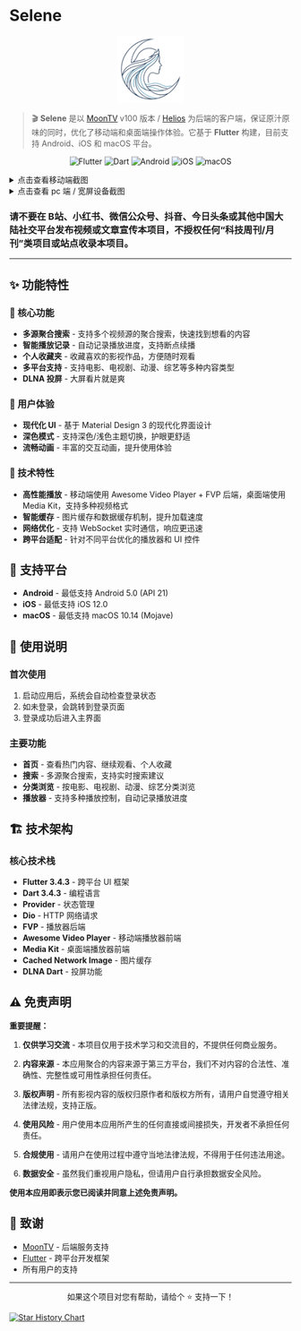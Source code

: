 # Selene

<div align="center">
  <img src="logo.jpg" alt="Selene Logo" width="120">
</div>

> 🎬 **Selene** 是以 [MoonTV](https://github.com/MoonTechLab/LunaTV) v100 版本 / [Helios](https://github.com/MoonTechLab/Helios) 为后端的客户端，保证原汁原味的同时，优化了移动端和桌面端操作体验。它基于 **Flutter** 构建，目前支持 Android、iOS 和 macOS 平台。

<div align="center">

![Flutter](https://img.shields.io/badge/Flutter-3.4.3-02569B?logo=flutter)
![Dart](https://img.shields.io/badge/Dart-3.4.3-0175C2?logo=dart)
![Android](https://img.shields.io/badge/Android-21+-3DDC84?logo=android)
![iOS](https://img.shields.io/badge/iOS-12.0+-000000?logo=ios)
![macOS](https://img.shields.io/badge/macOS-10.14+-000000?logo=apple)

</div>

<details>
  <summary>点击查看移动端截图</summary>
  <img src="screenshot/Screenshot_1.png" alt="项目截图" width=300>
  <img src="screenshot/Screenshot_2.png" alt="项目截图" width=300>
  <img src="screenshot/Screenshot_3.png" alt="项目截图" width=300>
  <img src="screenshot/Screenshot_4.png" alt="项目截图" width=300>
  <img src="screenshot/Screenshot_5.png" alt="项目截图" width=300>
  <img src="screenshot/Screenshot_6.png" alt="项目截图" width=300>
  <img src="screenshot/Screenshot_8.png" alt="项目截图" width=300>
  <img src="screenshot/Screenshot_7.png" alt="项目截图">
</details>

<details>
  <summary>点击查看 pc 端 / 宽屏设备截图</summary>
  <img src="screenshot/Screenshot_9.png" alt="项目截图">
  <img src="screenshot/Screenshot_10.png" alt="项目截图">
  <img src="screenshot/Screenshot_11.png" alt="项目截图">
  <img src="screenshot/Screenshot_12.png" alt="项目截图">
  <img src="screenshot/Screenshot_13.png" alt="项目截图">
  <img src="screenshot/Screenshot_14.png" alt="项目截图">
</details>

### 请不要在 B站、小红书、微信公众号、抖音、今日头条或其他中国大陆社交平台发布视频或文章宣传本项目，不授权任何“科技周刊/月刊”类项目或站点收录本项目。

---

## ✨ 功能特性

### 🎯 核心功能
- **多源聚合搜索** - 支持多个视频源的聚合搜索，快速找到想看的内容
- **智能播放记录** - 自动记录播放进度，支持断点续播
- **个人收藏夹** - 收藏喜欢的影视作品，方便随时观看
- **多平台支持** - 支持电影、电视剧、动漫、综艺等多种内容类型
- **DLNA 投屏** - 大屏看片就是爽

### 🎨 用户体验
- **现代化 UI** - 基于 Material Design 3 的现代化界面设计
- **深色模式** - 支持深色/浅色主题切换，护眼更舒适
- **流畅动画** - 丰富的交互动画，提升使用体验

### 🔧 技术特性
- **高性能播放** - 移动端使用 Awesome Video Player + FVP 后端，桌面端使用 Media Kit，支持多种视频格式
- **智能缓存** - 图片缓存和数据缓存机制，提升加载速度
- **网络优化** - 支持 WebSocket 实时通信，响应更迅速
- **跨平台适配** - 针对不同平台优化的播放器和 UI 控件

## 📱 支持平台

- **Android** - 最低支持 Android 5.0 (API 21)
- **iOS** - 最低支持 iOS 12.0
- **macOS** - 最低支持 macOS 10.14 (Mojave)

## 📖 使用说明

### 首次使用
1. 启动应用后，系统会自动检查登录状态
2. 如未登录，会跳转到登录页面
3. 登录成功后进入主界面

### 主要功能
- **首页** - 查看热门内容、继续观看、个人收藏
- **搜索** - 多源聚合搜索，支持实时搜索建议
- **分类浏览** - 按电影、电视剧、动漫、综艺分类浏览
- **播放器** - 支持多种播放控制，自动记录播放进度

## 🏗️ 技术架构

### 核心技术栈
- **Flutter 3.4.3** - 跨平台 UI 框架
- **Dart 3.4.3** - 编程语言
- **Provider** - 状态管理
- **Dio** - HTTP 网络请求
- **FVP** - 播放器后端
- **Awesome Video Player** - 移动端播放器前端
- **Media Kit** - 桌面端播放器前端
- **Cached Network Image** - 图片缓存
- **DLNA Dart** - 投屏功能

## ⚠️ 免责声明

**重要提醒：**

1. **仅供学习交流** - 本项目仅用于技术学习和交流目的，不提供任何商业服务。

2. **内容来源** - 本应用聚合的内容来源于第三方平台，我们不对内容的合法性、准确性、完整性或可用性承担任何责任。

3. **版权声明** - 所有影视内容的版权归原作者和版权方所有，请用户自觉遵守相关法律法规，支持正版。

4. **使用风险** - 用户使用本应用所产生的任何直接或间接损失，开发者不承担任何责任。

5. **合规使用** - 请用户在使用过程中遵守当地法律法规，不得用于任何违法用途。

6. **数据安全** - 虽然我们重视用户隐私，但请用户自行承担数据安全风险。

**使用本应用即表示您已阅读并同意上述免责声明。**

## 🙏 致谢

- [MoonTV](https://github.com/MoonTechLab/LunaTV) - 后端服务支持
- [Flutter](https://flutter.dev/) - 跨平台开发框架
- 所有用户的支持
---

<div align="center">
  <p>如果这个项目对您有帮助，请给个 ⭐️ 支持一下！</p>
</div>

[![Star History Chart](https://api.star-history.com/svg?repos=MoonTechLab/Selene&type=Date)](https://www.star-history.com/#MoonTechLab/Selene&Date)

